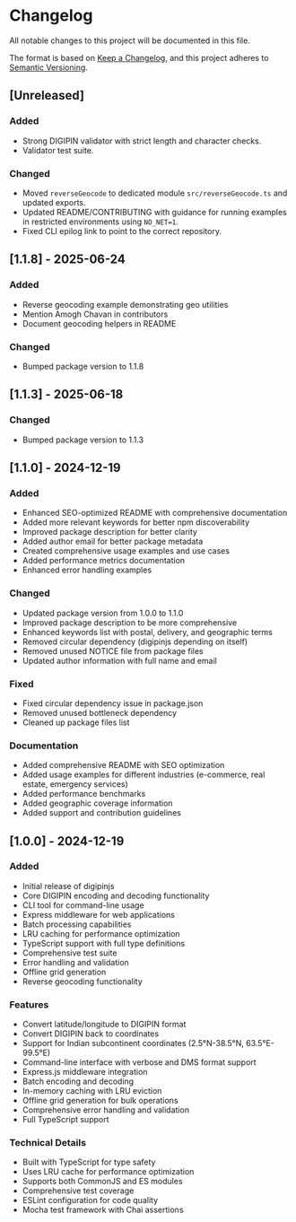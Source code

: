 # Changelog

All notable changes to this project will be documented in this file.

The format is based on [Keep a Changelog](https://keepachangelog.com/en/1.0.0/),
and this project adheres to [Semantic Versioning](https://semver.org/spec/v2.0.0.html).

## [Unreleased]
### Added
- Strong DIGIPIN validator with strict length and character checks.
- Validator test suite.

### Changed
- Moved `reverseGeocode` to dedicated module `src/reverseGeocode.ts` and updated exports.
- Updated README/CONTRIBUTING with guidance for running examples in restricted environments using `NO_NET=1`.
- Fixed CLI epilog link to point to the correct repository.

## [1.1.8] - 2025-06-24
### Added
- Reverse geocoding example demonstrating geo utilities
- Mention Amogh Chavan in contributors
- Document geocoding helpers in README
### Changed
- Bumped package version to 1.1.8

## [1.1.3] - 2025-06-18

### Changed
- Bumped package version to 1.1.3

## [1.1.0] - 2024-12-19

### Added
- Enhanced SEO-optimized README with comprehensive documentation
- Added more relevant keywords for better npm discoverability
- Improved package description for better clarity
- Added author email for better package metadata
- Created comprehensive usage examples and use cases
- Added performance metrics documentation
- Enhanced error handling examples

### Changed
- Updated package version from 1.0.0 to 1.1.0
- Improved package description to be more comprehensive
- Enhanced keywords list with postal, delivery, and geographic terms
- Removed circular dependency (digipinjs depending on itself)
- Removed unused NOTICE file from package files
- Updated author information with full name and email

### Fixed
- Fixed circular dependency issue in package.json
- Removed unused bottleneck dependency
- Cleaned up package files list

### Documentation
- Added comprehensive README with SEO optimization
- Added usage examples for different industries (e-commerce, real estate, emergency services)
- Added performance benchmarks
- Added geographic coverage information
- Added support and contribution guidelines

## [1.0.0] - 2024-12-19

### Added
- Initial release of digipinjs
- Core DIGIPIN encoding and decoding functionality
- CLI tool for command-line usage
- Express middleware for web applications
- Batch processing capabilities
- LRU caching for performance optimization
- TypeScript support with full type definitions
- Comprehensive test suite
- Error handling and validation
- Offline grid generation
- Reverse geocoding functionality

### Features
- Convert latitude/longitude to DIGIPIN format
- Convert DIGIPIN back to coordinates
- Support for Indian subcontinent coordinates (2.5°N-38.5°N, 63.5°E-99.5°E)
- Command-line interface with verbose and DMS format support
- Express.js middleware integration
- Batch encoding and decoding
- In-memory caching with LRU eviction
- Offline grid generation for bulk operations
- Comprehensive error handling and validation
- Full TypeScript support

### Technical Details
- Built with TypeScript for type safety
- Uses LRU cache for performance optimization
- Supports both CommonJS and ES modules
- Comprehensive test coverage
- ESLint configuration for code quality
- Mocha test framework with Chai assertions 
